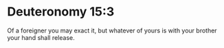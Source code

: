 # Deuteronomy 15:3

Of a foreigner you may exact it, but whatever of yours is with your brother your hand shall release.
